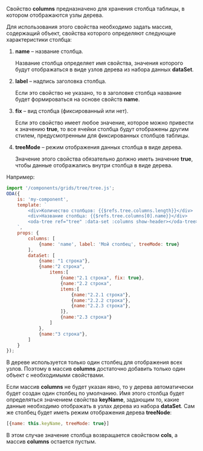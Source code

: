 Свойство **columns** предназначено для хранения столбца таблицы, в котором отображаются узлы дерева.

Для использования этого свойства необходимо задать массив, содержащий объект, свойства которого определяют следующие характеристики столбца:

1. **name** – название столбца.

    Название столбца определяет имя свойства, значения которого будут отображаться в виде узлов дерева из набора данных **dataSet**.
1. **label** – надпись заголовка столбца.

    Если это свойство не указано, то в заголовке столбца название будет формироваться на основе свойств **name**.
1. **fix** – вид столбца (фиксированный или нет).

    Если это свойство имеет любое значение, которое можно привести к значению **true**, то все ячейки столбца будут отображены другим стилем, предусмотренным для фиксированных столбцов таблицы.
1. **treeMode** – режим отображения данных столбца в виде дерева.

    Значение этого свойства обязательно должно иметь значение **true**, чтобы данные отображались внутри столбца в виде дерева.

Например:

```javascript _run_line_edit_loadoda_[my-component.js]_h=140_
import '/components/grids/tree/tree.js';
ODA({
    is: 'my-component',
    template: `
        <div>Количество столбцов: {{$refs.tree.columns.length}}</div>
        <div>Название столбца: {{$refs.tree.columns[0].name}}</div>
        <oda-tree ref="tree" :data-set :columns show-header></oda-tree>
    `,
    props: {
        columns: [
            {name: 'name', label: 'Мой столбец', treeMode: true}
        ],
        dataSet: [
            {name: "1 строка"},
            {name:"2 строка",
                items:[
                    {name:"2.1 строка", fix: true},
                    {name:"2.2 строка",
                    items:[
                        {name:"2.2.1 строка"},
                        {name:"2.2.2 строка"},
                        {name:"2.2.3 строка"},
                    ]},
                    {name:"2.3 строка"}
                ]
            },
            {name:"3 строка"},
        ]
    }
});
```

В дереве используется только один столбец для отображения всех узлов. Поэтому в массив **columns** достаточно добавить только один объект с необходимыми свойствами.

Если массив **columns** не будет указан явно, то у дерева автоматически будет создан один столбец по умолчанию. Имя этого столбца будет определяться значением свойства **keyName**, задающим то, какие данные необходимо отображать в узлах дерева из набора **dataSet**. Сам же столбец будет иметь режим отображения дерева **treeNode**:

``` javascript
[{name: this.keyName, treeMode: true}]
```

В этом случае значение столбца возвращается свойством **cols**, а массив **columns** остается пустым.
